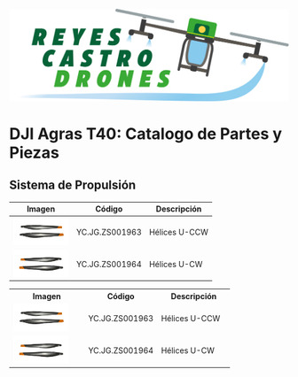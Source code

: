 ![Reyes Castro Drones](/Reyes-Castro-Drones_LOGO.png "Reyes Castro Drones")

# DJI Agras T40: Catalogo de Partes y Piezas

## Sistema de Propulsión

| Imagen | Código | Descripción |
| ------ | ------ | ----------- |
| <img src="./YC.JG.ZS001963.png" width="100"> | YC.JG.ZS001963 | Hélices U-CCW |
| <img src="./YC.JG.ZS001964.png" width="100"> | YC.JG.ZS001964 | Hélices U-CW  |

<table>
  <tr>
    <th style="width:34%">Imagen</th>
    <th style="width:33%">Código</th>
    <th style="width:33%">Descripción</th>
  </tr>
  <tr>
    <td><img src="./YC.JG.ZS001963.png" width="100"></td>
    <td>YC.JG.ZS001963</td>
    <td>Hélices U-CCW</td>
  </tr>
  <tr>
    <td><img src="./YC.JG.ZS001964.png" width="100"></td>
    <td>YC.JG.ZS001964</td>
    <td>Hélices U-CW</td>
  </tr>
</table>
